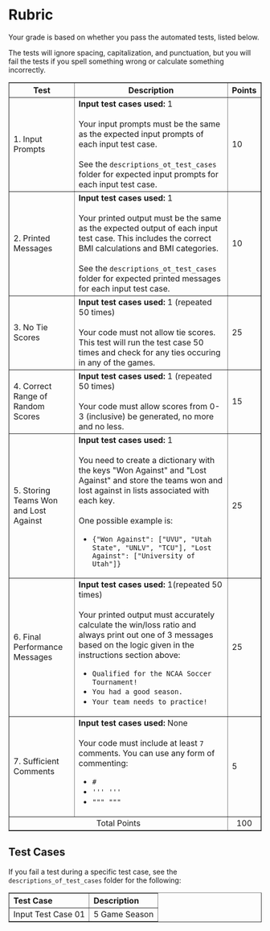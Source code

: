 
# Rubric
Your grade is based on whether you pass the automated tests, listed below.

The tests will ignore spacing, capitalization, and punctuation, but you will fail the tests if you spell something wrong or calculate something incorrectly.

<table border="1" style="width: 100%; text-align: center;">
<thead>
    <tr>
        <th style="text-align: center;">Test</th>
        <th style="text-align: center;">Description</th>
        <th style="text-align: center;">Points</th>
    </tr>
</thead>
<tbody>
    <tr style="text-align: left">
        <td>1. Input Prompts</td>
        <td>
        <b>Input test cases used:</b> 1<br><br>
        Your input prompts must be the same as the expected input prompts of each input test case. 
        <br>
        <br>
        See the <code>descriptions_ot_test_cases</code> folder for expected input prompts for each input test case.
        </td>  
        </td>
        <td>10</td>
    </tr>
    <tr style="text-align: left">
        <td>2. Printed Messages</td>
        <td>
        <b>Input test cases used:</b> 1<br><br>
        Your printed output must be the same as the expected output of each input test case. This includes the correct BMI calculations and BMI categories.
        <br>
        <br>
        See the <code>descriptions_ot_test_cases</code> folder for expected printed messages for each input test case.       
        </td>
        <td>10</td>
    </tr>
    <tr style="text-align: left">
        <td>3. No Tie Scores</td>
        <td>
        <b>Input test cases used:</b> 1 (repeated 50 times)<br><br>
        Your code must not allow tie scores. This test will run the test case 50 times and check for any ties occuring in any of the games.  
        </td>
        <td>25</td>
    </tr>
    <tr style="text-align: left">
        <td>4. Correct Range of Random Scores</td>
        <td>
        <b>Input test cases used:</b> 1 (repeated 50 times)<br><br>
        Your code must allow scores from 0-3 (inclusive) be generated, no more and no less. 
        </td>
        <td>15</td>
    </tr>
    <tr style="text-align: left">
        <td>5. Storing Teams Won and Lost Against</td>
        <td>
        <b>Input test cases used:</b> 1<br><br>
        You need to create a dictionary with the keys "Won Against" and "Lost Against" and store the teams won and lost against in lists associated with each key. <br><br>One possible example is:
        <ul>
          <li><code>{"Won Against": ["UVU", "Utah State", "UNLV", "TCU"], "Lost Against": ["University of Utah"]}</code>
          </li>
        </ul>
        </td>
        <td>25</td>
    </tr>
    <tr style="text-align: left">
        <td>6. Final Performance Messages</td>
        <td>
        <b>Input test cases used:</b> 1(repeated 50 times)<br><br>
        Your printed output must accurately calculate the win/loss ratio and always print out one of 3 messages based on the logic given in the instructions section above:
          <ul>
            <li><code>Qualified for the NCAA Soccer Tournament!</code></li>
            <li><code>You had a good season.</code></li>
            <li><code>Your team needs to practice!</code></li>
          </ul>        
        </td>
        </td>
        <td>25</td>
    </tr>
    <tr style="text-align: left">
        <td>7. Sufficient Comments </td>
        <td>
        <b>Input test cases used:</b> None<br><br>
        Your code must include at least <code>7</code> comments. You can use any form of commenting:
        <ul>
          <li><code>#</code></li> 
          <li><code>''' '''</code></li>
          <li><code>""" """</code></li>
        </ul>
        </td>
        <td>5</td>
    </tr>
    <tr>
        <td colspan="2">Total Points</td>
        <td>100</td>
  </tr>
</tbody>
</table>


## Test Cases
If you fail a test during a specific test case, see the `descriptions_of_test_cases` folder for the following:
<table border="1" style="width: 100%; text-align: left;">
  <tr>
    <th>Test Case</th>
    <th>Description</th>
  </tr>
  <tr>
    <td>Input Test Case 01</td>
    <td>5 Game Season</td>
  </tr>
</table>